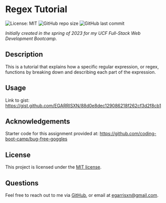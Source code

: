 # Regex Tutorial

![License: MIT](https://img.shields.io/badge/License-MIT-yellow.svg) ![GitHub repo size](https://img.shields.io/github/repo-size/egarrisxn/regex-tutorial) ![GitHub last commit](https://img.shields.io/github/last-commit/egarrisxn/regex-tutorial)

_Initially created in the spring of 2023 for my UCF Full-Stack Web Development Bootcamp._

## Description

This is a tutorial that explains how a specific regular expression, or regex, functions by breaking down and describing each part of the expression.

## Usage

Link to gist: https://gist.github.com/EGARRISXN/88d0e8dec129086218f262cf3d2f8cb1

## Acknowledgements

Starter code for this assignment provided at: https://github.com/coding-boot-camp/bug-free-goggles

## License

This project is licensed under the [MIT license](https://opensource.org/licenses/MIT).

## Questions

Feel free to reach out to me via [GitHub](https://github.com/EGARRISXN), or email at egarrisxn@gmail.com.
